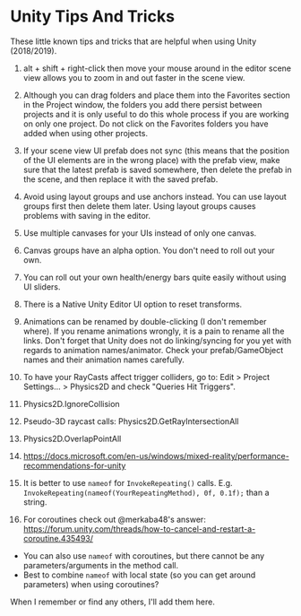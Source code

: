 # Unity Tips And Tricks

These little known tips and tricks that are helpful when using Unity (2018/2019).

1. alt + shift + right-click then move your mouse around in the editor scene view allows you to zoom in and out faster in the scene view.

2. Although you can drag folders and place them into the Favorites section in the Project window, the folders you add there persist between projects and it is only useful to do this whole process if you are working on only one project. Do not click on the Favorites folders you have added when using other projects.

3. If your scene view UI prefab does not sync (this means that the position of the UI elements are in the wrong place) with the prefab view, make sure that the latest prefab is saved somewhere, then delete the prefab in the scene, and then replace it with the saved prefab.

4. Avoid using layout groups and use anchors instead. You can use layout groups first then delete them later. Using layout groups causes problems with saving in the editor.

5. Use multiple canvases for your UIs instead of only one canvas.

6. Canvas groups have an alpha option. You don't need to roll out your own.

7. You can roll out your own health/energy bars quite easily without using UI sliders.

8. There is a Native Unity Editor UI option to reset transforms.

9. Animations can be renamed by double-clicking (I don't remember where). If you rename animations wrongly, it is a pain to rename all the links. Don't forget that Unity does not do linking/syncing for you yet with regards to animation names/animator. Check your prefab/GameObject names and their animation names carefully.

10. To have your RayCasts affect trigger colliders, go to: Edit > Project Settings... > Physics2D and check "Queries Hit Triggers".

11. Physics2D.IgnoreCollision

12. Pseudo-3D raycast calls: Physics2D.GetRayIntersectionAll

13. Physics2D.OverlapPointAll

14. https://docs.microsoft.com/en-us/windows/mixed-reality/performance-recommendations-for-unity

15. It is better to use `nameof` for `InvokeRepeating()` calls. E.g. `InvokeRepeating(nameof(YourRepeatingMethod), 0f, 0.1f);` than a string.

16. For coroutines check out @merkaba48's answer: https://forum.unity.com/threads/how-to-cancel-and-restart-a-coroutine.435493/
- You can also use `nameof` with coroutines, but there cannot be any parameters/arguments in the method call.
- Best to combine `nameof` with local state (so you can get around parameters) when using coroutines?

When I remember or find any others, I'll add them here.
